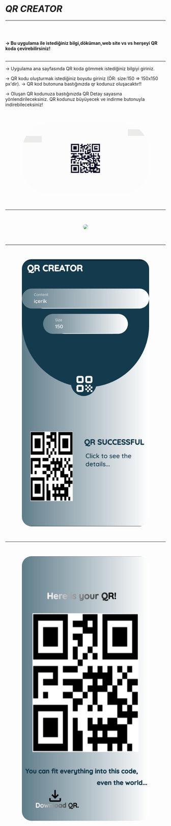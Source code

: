 # ***QR CREATOR***

<hr>
<br><br>

<b>-> Bu uygulama ile istediğiniz bilgi,döküman,web site vs vs herşeyi QR koda çevirebilirsiniz!</b>
<br><br><hr>

-> Uygulama ana sayfasında QR koda gömmek istediğiniz bilgiyi giriniz.

-> QR kodu oluşturmak istediğiniz boyutu giriniz (ÖR: size:150 => 150x150 px'dir).
-> QR kod butonuna bastığınızda qr kodunuz oluşacaktır!!

-> Oluşan QR kodunuza bastığınızda QR Detay sayasına yönlendirileceksiniz. QR kodunuz büyüyecek ve indirme butonuyla indirebileceksiniz!
<br><br><br>

<p align="center">
    <img src="assets/Loading.gif" style="border-radius: 90px;" width="400">
</p>
<br><hr><br>
<p align="center">
    <img src="https://r.resimlink.com/Vi4lJ.jpeg
    " style="border-radius: 30px; " width="400">
</p>

<br><hr><br>
<p align="center">
    <img src="assets/application_ui/qrResponsive_ui.jpeg
    " style="border-radius: 30px; " width="400">
</p>

<br><hr><br>
<p align="center">
    <img src="assets/application_ui/qrDetail_ui.jpeg
    " style="border-radius: 30px; " width="400">
</p>
